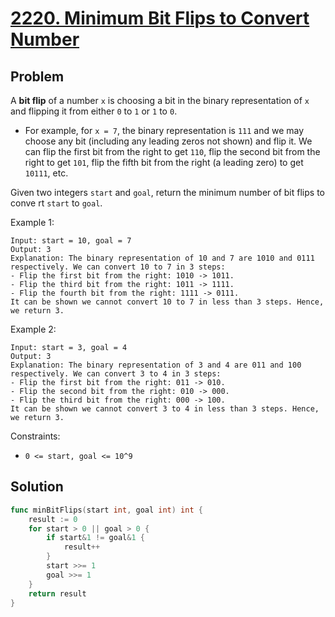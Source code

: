 # [2220. Minimum Bit Flips to Convert Number](https://leetcode.com/problems/minimum-bit-flips-to-convert-number/)

## Problem

A **bit flip** of a number `x` is choosing a bit in the binary representation of `x` and flipping it from either `0` to `1` or `1` to `0`.

- For example, for `x = 7`, the binary representation is `111` and we may choose any bit (including any leading zeros not shown) and flip it. We can flip the first bit from the right to get `110`, flip the second bit from the right to get `101`, flip the fifth bit from the right (a leading zero) to get `10111`, etc.

Given two integers `start` and `goal`, return the minimum number of bit flips to conve
rt `start` to `goal`.

Example 1:

```
Input: start = 10, goal = 7
Output: 3
Explanation: The binary representation of 10 and 7 are 1010 and 0111 respectively. We can convert 10 to 7 in 3 steps:
- Flip the first bit from the right: 1010 -> 1011.
- Flip the third bit from the right: 1011 -> 1111.
- Flip the fourth bit from the right: 1111 -> 0111.
It can be shown we cannot convert 10 to 7 in less than 3 steps. Hence, we return 3.
```

Example 2:

```
Input: start = 3, goal = 4
Output: 3
Explanation: The binary representation of 3 and 4 are 011 and 100 respectively. We can convert 3 to 4 in 3 steps:
- Flip the first bit from the right: 011 -> 010.
- Flip the second bit from the right: 010 -> 000.
- Flip the third bit from the right: 000 -> 100.
It can be shown we cannot convert 3 to 4 in less than 3 steps. Hence, we return 3.
``` 

Constraints:

- `0 <= start, goal <= 10^9`
 

## Solution

```go
func minBitFlips(start int, goal int) int {
	result := 0
	for start > 0 || goal > 0 {
		if start&1 != goal&1 {
			result++
		}
		start >>= 1
		goal >>= 1
	}
	return result
}
```